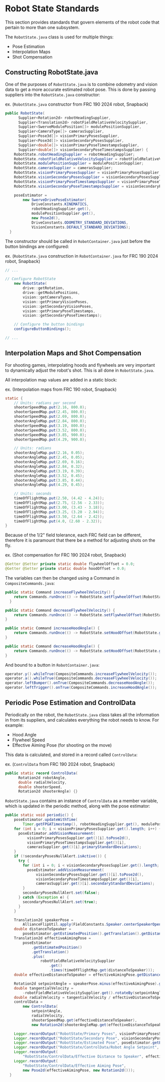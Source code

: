 # Robot State Standards
This section provides standards that govern elements of the robot code that pertain to more than one subsystem.

The ```RobotState.java``` class is used for multiple things:
* Pose Estimation
* Interpolation Maps
* Shot Compensation

## Constructing RobotState.java
One of the purposes of ```RobotState.java``` is to combine odometry and vision data to get a more accurate estimated robot pose. This is done by passing suppliers into the ```RobotState.java``` constructor:

ex. (```RobotState.java``` constructor from FRC 190 2024 robot, Snapback)

```java
public RobotState(
      Supplier<Rotation2d> robotHeadingSupplier,
      Supplier<Translation2d> robotFieldRelativeVelocitySupplier,
      Supplier<SwerveModulePosition[]> modulePositionSupplier,
      Supplier<CameraType[]> camerasSupplier,
      Supplier<Pose3d[]> visionPrimaryPosesSupplier,
      Supplier<Pose3d[]> visionSecondaryPosesSupplier,
      Supplier<double[]> visionPrimaryPoseTimestampsSupplier,
      Supplier<double[]> visionSecondaryPoseTimestampsSupplier) {
    RobotState.robotHeadingSupplier = robotHeadingSupplier;
    RobotState.robotFieldRelativeVelocitySupplier = robotFieldRelativeVelocitySupplier;
    RobotState.modulePositionSupplier = modulePositionSupplier;
    RobotState.camerasSupplier = camerasSupplier;
    RobotState.visionPrimaryPosesSupplier = visionPrimaryPosesSupplier;
    RobotState.visionSecondaryPosesSupplier = visionSecondaryPosesSupplier;
    RobotState.visionPrimaryPoseTimestampsSupplier = visionPrimaryPoseTimestampsSupplier;
    RobotState.visionSecondaryPoseTimestampsSupplier = visionSecondaryPoseTimestampsSupplier;

    poseEstimator =
        new SwerveDrivePoseEstimator(
            DriveConstants.KINEMATICS,
            robotHeadingSupplier.get(),
            modulePositionSupplier.get(),
            new Pose2d(),
            DriveConstants.ODOMETRY_STANDARD_DEVIATIONS,
            VisionConstants.DEFAULT_STANDARD_DEVIATIONS);
  }
```

The constructor should be called in ```RobotContainer.java``` just before the button bindings are configured:

ex. (```RobotState.java``` construction in ```RobotContainer.java``` for FRC 190 2024 robot, Snapback)

```java
// ...

// Configure RobotState
    new RobotState(
        drive::getRotation,
        drive::getModulePositions,
        vision::getCameraTypes,
        vision::getPrimaryVisionPoses,
        vision::getSecondaryVisionPoses,
        vision::getPrimaryPoseTimestamps,
        vision::getSecondaryPoseTimestamps);

    // Configure the button bindings
    configureButtonBindings();

// ...
```
## Interpolation Maps and Shot Compensation
For shooting games, interpolating hoods and flywheels are very important to dynamically adjust the robot's shot. This is all done in ```RobotState.java```.

All interpolation map values are added in a static block:

ex. (Interpolation maps from FRC 190 robot, Snapback)
```java
static {
    // Units: radians per second
    shooterSpeedMap.put(2.16, 800.0);
    shooterSpeedMap.put(2.45, 800.0);
    shooterSpeedMap.put(2.69, 800.0);
    shooterAngleMap.put(2.84, 800.0);
    shooterSpeedMap.put(3.19, 800.0);
    shooterSpeedMap.put(3.52, 800.0);
    shooterSpeedMap.put(3.85, 900.0);
    shooterSpeedMap.put(4.29, 900.0);

    // Units: radians
    shooterAngleMap.put(2.16, 0.05);
    shooterAngleMap.put(2.45, 0.05);
    shooterAngleMap.put(2.69, 0.16);
    shooterAngleMap.put(2.84, 0.32);
    shooterAngleMap.put(3.19, 0.39);
    shooterAngleMap.put(3.52, 0.45);
    shooterAngleMap.put(3.85, 0.44);
    shooterAngleMap.put(4.29, 0.45);

    // Units: seconds
    timeOfFlightMap.put(2.50, (4.42 - 4.24));
    timeOfFlightMap.put(2.75, (2.56 - 2.33));
    timeOfFlightMap.put(3.00, (3.43 - 3.18));
    timeOfFlightMap.put(3.25, (3.20 - 2.94));
    timeOfFlightMap.put(3.50, (2.64 - 2.42));
    timeOfFlightMap.put(4.0, (2.60 - 2.32));
}
```

Because of the 1/2" field tolerance, each FRC field can be different, therefore it is paramount that there be a method for adjusting shots on the fly.

ex. (Shot compensation for FRC 190 2024 robot, Snapback)

```java
@Getter @Setter private static double flywheelOffset = 0.0;
@Getter @Setter private static double hoodOffset = 0.0;
```

The variables can then be changed using a Command in ```CompositeCommands.java```:
```java
public static Command increaseFlywheelVelocity() {
    return Commands.runOnce(() -> RobotState.setFlywheelOffset(RobotState.getFlywheelOffset() + 10));
  }

public static Command decreaseFlywheelVelocity() {
    return Commands.runOnce(() -> RobotState.setFlywheelOffset(RobotState.getFlywheelOffset() - 10));
}

public static Command increaseHoodAngle() {
    return Commands.runOnce(() -> RobotState.setHoodOffset(RobotState.getHoodOffset() + Units.degreesToRadians(0.25)));
}

public static Command decreaseHoodAngle() {
    return Commands.runOnce(() -> RobotState.setHoodOffset(RobotState.getHoodOffset() - Units.degreesToRadians(0.25)));
}
```

And bound to a button in ```RobotContainer.java```:
```java
operator.y().whileTrue(CompositeCommands.increaseFlywheelVelocity());
operator.a().whileTrue(CompositeCommands.decreaseFlywheelVelocity());
operator.leftBumper().onTrue(CompositeCommands.decreaseHoodAngle());
operator.leftTrigger().onTrue(CompositeCommands.increaseHoodAngle());
```

## Periodic Pose Estimation and ControlData
Periodically on the robot, the ```RobotState.java``` class takes all the information in from its suppliers, and calculates everything the robot needs to know. For example:
* Hood Angle
* Flywheel Speed
* Effective Aiming Pose (for shooting on the move)

This data is calculated, and stored in a record called ```ControlData```:

ex. (```ControlData``` from FRC 190 2024 robot, Snapback)
```java
public static record ControlData(
      Rotation2d robotAngle,
      double radialVelocity,
      double shooterSpeed,
      Rotation2d shooterAngle) {}
```

```RobotState.java``` contains an instance of ```ControlData``` as a member variable, which is updated in the periodic method, along with the pose estimator:

```java
public static void periodic() {
    poseEstimator.updateWithTime(
        Timer.getFPGATimestamp(), robotHeadingSupplier.get(), modulePositionSupplier.get());
    for (int i = 0; i < visionPrimaryPosesSupplier.get().length; i++) {
      poseEstimator.addVisionMeasurement(
          visionPrimaryPosesSupplier.get()[i].toPose2d(),
          visionPrimaryPoseTimestampsSupplier.get()[i],
          camerasSupplier.get()[i].primaryStandardDeviations);
    }
    if (!secondaryPosesNullAlert.isActive()) {
      try {
        for (int i = 0; i < visionSecondaryPosesSupplier.get().length; i++) {
          poseEstimator.addVisionMeasurement(
              visionSecondaryPosesSupplier.get()[i].toPose2d(),
              visionSecondaryPoseTimestampsSupplier.get()[i],
              camerasSupplier.get()[i].secondaryStandardDeviations);
        }
        secondaryPosesNullAlert.set(false);
      } catch (Exception e) {
        secondaryPosesNullAlert.set(true);
      }
    }

    Translation2d speakerPose =
        AllianceFlipUtil.apply(FieldConstants.Speaker.centerSpeakerOpening.toTranslation2d());
    double distanceToSpeaker =
        poseEstimator.getEstimatedPosition().getTranslation().getDistance(speakerPose);
    Translation2d effectiveAimingPose =
        poseEstimator
            .getEstimatedPosition()
            .getTranslation()
            .plus(
                robotFieldRelativeVelocitySupplier
                    .get()
                    .times(timeOfFlightMap.get(distanceToSpeaker)));
    double effectiveDistanceToSpeaker = effectiveAimingPose.getDistance(speakerPose);

    Rotation2d setpointAngle = speakerPose.minus(effectiveAimingPose).getAngle();
    double tangentialVelocity =
        -robotFieldRelativeVelocitySupplier.get().rotateBy(setpointAngle.unaryMinus()).getY();
    double radialVelocity = tangentialVelocity / effectiveDistanceToSpeaker;
    controlData =
        new ControlData(
            setpointAngle,
            radialVelocity,
            shooterSpeedMap.get(effectiveDistanceToSpeaker),
            new Rotation2d(shooterAngleMap.get(effectiveDistanceToSpeaker)));

    Logger.recordOutput("RobotState/Primary Poses", visionPrimaryPosesSupplier.get());
    Logger.recordOutput("RobotState/Secondary Pose", visionSecondaryPosesSupplier.get());
    Logger.recordOutput("RobotState/Estimated Pose", poseEstimator.getEstimatedPosition());
    Logger.recordOutput("RobotState/ControlData/Robot Angle Setpoint", setpointAngle);
    Logger.recordOutput(
        "RobotState/ControlData/Effective Distance to Speaker", effectiveDistanceToSpeaker);
    Logger.recordOutput(
        "RobotState/ControlData/Effective Aiming Pose",
        new Pose2d(effectiveAimingPose, new Rotation2d()));
  }
```
